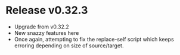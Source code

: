 # Release v0.32.3

- Upgrade from v0.32.2
- New snazzy features here
- Once again, attempting to fix the replace-self script which keeps erroring depending on size of source/target.
